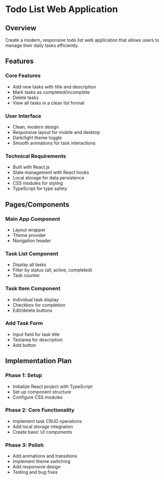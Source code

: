# Todo List Web Application

## Overview
Create a modern, responsive todo list web application that allows users to manage their daily tasks efficiently.

## Features

### Core Features
- Add new tasks with title and description
- Mark tasks as completed/incomplete
- Delete tasks
- View all tasks in a clean list format

### User Interface
- Clean, modern design
- Responsive layout for mobile and desktop
- Dark/light theme toggle
- Smooth animations for task interactions

### Technical Requirements
- Built with React.js
- State management with React hooks
- Local storage for data persistence
- CSS modules for styling
- TypeScript for type safety

## Pages/Components

### Main App Component
- Layout wrapper
- Theme provider
- Navigation header

### Task List Component
- Display all tasks
- Filter by status (all, active, completed)
- Task counter

### Task Item Component
- Individual task display
- Checkbox for completion
- Edit/delete buttons

### Add Task Form
- Input field for task title
- Textarea for description
- Add button

## Implementation Plan

### Phase 1: Setup
- Initialize React project with TypeScript
- Set up component structure
- Configure CSS modules

### Phase 2: Core Functionality
- Implement task CRUD operations
- Add local storage integration
- Create basic UI components

### Phase 3: Polish
- Add animations and transitions
- Implement theme switching
- Add responsive design
- Testing and bug fixes